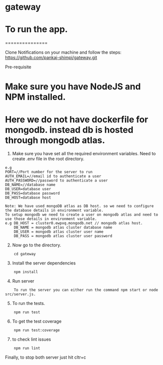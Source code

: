 # gateway

# To run the app.

===============

Clone Notifications on your machine and follow the steps:
https://github.com/pankaj-shimpi/gateway.git

Pre-requisite

# Make sure you have NodeJS and NPM installed.
# Here we do not have dockerfile for mongodb. instead db is hosted through mongodb atlas.

1. Make sure you have set all the required environment variables. Need to create .env file in the root directory.

```
e.g
PORT=//Port number for the server to run
AUTH_EMAIL=//email id to authenticate a user
AUTH_PASSWORD=//password to authenticate a user
DB_NAME=//database name
DB_USER=database user
DB_PASS=database password
DB_HOST=database host

Note: We have used mongoDB atlas as DB host. so we need to configure the database details in environment variable.
To setup mongodb we need to create a user on mongodb atlas and need to use those details in environment variable.
e.g DB_HOST = cluster0.ewpxq.mongodb.net // mongodb atlas host.
    DB_NAME = mongodb atlas cluster database name
    DB_USER = mongodb atlas cluster user name
    DB_PASS = mongodb atlas cluster user password

```

2. Now go to the directory.

```
    cd gateway
```

3. Install the server dependencies

```
    npm install
```

4. Run server

```
    To run the server you can either run the command npm start or node src/server.js.
```

5. To run the tests.

```
    npm run test
```

6. To get the test coverage

```
    npm run test:coverage
```

7. to check lint issues

```
    npm run lint
```

Finally, to stop both server just hit cltr+c
